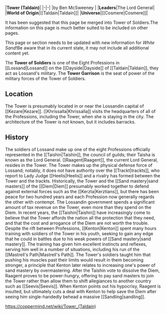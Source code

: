 |**Tower (Taldain)**|
|-|-|
|by  Ben McSweeney |
|**Leaders**|The Lord General|
|**World of Origin**|[[Taldain\|Taldain]]|
|**Universe**|[[Cosmere\|Cosmere]]|

It has been suggested that this page be merged into Tower of Soldiers.The information on this page is much better suited to be included on other pages.

This page or section needs to be updated with new information for *White Sand*!Be aware that in its current state, it may not include all additional content yet.

The **Tower of Soldiers** is one of the Eight Professions in [[Lossand\|Lossand]] on the [[Dayside\|Dayside]] of [[Taldain\|Taldain]], they act as Lossand's military.
The **Tower Garrison** is the seat of power of the military forces of the Tower of Soldiers.

## Location
The Tower is presumably located in or near the Lossandin capital of [[Kezare\|Kezare]]. [[Khrissalla\|Khrissalla]] visits the headquarters of all of the Professions, including the Tower, when she is staying in the city. The architecture of the Tower is not known, but it includes barracks.

## History
The soldiers of Lossand make up one of the eight Professions officially represented in the [[Taishin\|Taishin]], the council of guilds; their Taisha is known as the Lord General. [[Raagent\|Raagent]], the current Lord General, resides in the Tower. The Tower makes up the physical defense force of Lossand; notably, it does not have authority over the [[Trackt\|trackts]], who report to Lady Judge [[Heelis\|Heelis]] and a rivalry has formed between the Tower and the trackts.
Historically, the Tower and the [[Sand mastery\|sand masters]] of the [[Diem\|Diem]] presumably worked together to defend against external forces such as the [[Kerzta\|Kerztians]], but there has been peace for two hundred years and each Profession now generally regards the other with contempt. The Lossandin government spends a significant amount of tax revenue on the Tower, even more than they spend on the Diem. In recent years, the [[Taishin\|Taishin]] have increasingly come to believe that the Tower affords the nation all the protection that they need, and that the cost and arrogance of the Diem are not worth the trouble.
Despite the rift between Professions, [[Kenton\|Kenton]] spent many hours training with soldiers of the Tower in his youth, seeking to gain any edge that he could in battles due to his weak powers of [[Sand mastery\|sand mastery]]. The training has given him excellent instincts and reflexes, serving him well in a number of situations, including his run of the [[Mastrell's Path\|Mastrell's Path]]. The Tower's soldiers taught him that pushing his muscles past their limits would result in them becoming stronger, a principle that Kenton later relates to increasing one's power of sand mastery by overmastering.
After the Taishin vote to dissolve the Diem, Raagent proves to be power-hungry, offering to pay sand masters to join the Tower rather than allow them to shift allegiances to another country such as [[Seevis\|Seevis]]. When Kenton points out his hypocrisy, Raagent is insulted, but ultimately cuts a deal with Kenton to help save the Diem after seeing him single-handedly behead a massive [[Sandling\|sandling]].



https://coppermind.net/wiki/Tower_(Taldain)